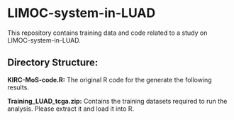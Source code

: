 # LIMOC-system-in-LUAD
This repository contains training data and code related to a study on LIMOC-system-in-LUAD. 

## Directory Structure:
**KIRC-MoS-code.R:** The original R code for the generate the following results. 

**Training_LUAD_tcga.zip:** Contains the training datasets required to run the analysis. Please extract it and load it into R.
